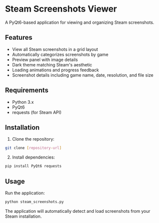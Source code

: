 # Steam Screenshots Viewer

A PyQt6-based application for viewing and organizing Steam screenshots.

## Features

- View all Steam screenshots in a grid layout
- Automatically categorizes screenshots by game
- Preview panel with image details
- Dark theme matching Steam's aesthetic
- Loading animations and progress feedback
- Screenshot details including game name, date, resolution, and file size

## Requirements

- Python 3.x
- PyQt6
- requests (for Steam API)

## Installation

1. Clone the repository:
```bash
git clone [repository-url]
```

2. Install dependencies:
```bash
pip install PyQt6 requests
```

## Usage

Run the application:
```bash
python steam_screenshots.py
```

The application will automatically detect and load screenshots from your Steam installation. 